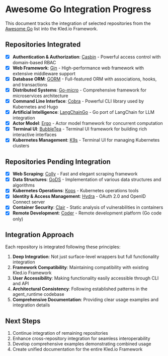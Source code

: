 # Awesome Go Integration Progress

This document tracks the integration of selected repositories from the [Awesome Go](https://github.com/avelino/awesome-go) list into the Kled.io Framework.

## Repositories Integrated

- [x] **Authentication & Authorization**: [Casbin](https://github.com/casbin/casbin) - Powerful access control with domain-based RBAC
- [x] **Web Framework**: [Gin](https://github.com/gin-gonic/gin) - High-performance web framework with extensive middleware support
- [x] **Database ORM**: [GORM](https://github.com/go-gorm/gorm) - Full-featured ORM with associations, hooks, and transactions
- [x] **Distributed Systems**: [Go-micro](https://github.com/micro/go-micro) - Comprehensive framework for microservices architecture
- [x] **Command Line Interface**: [Cobra](https://github.com/spf13/cobra) - Powerful CLI library used by Kubernetes and Hugo
- [x] **Artificial Intelligence**: [LangChainGo](https://github.com/tmc/langchaingo) - Go port of LangChain for LLM integration
- [x] **Actor Model**: [Ergo](https://github.com/ergo-services/ergo) - Actor model framework for concurrent computation
- [x] **Terminal UI**: [BubbleTea](https://github.com/charmbracelet/bubbletea) - Terminal UI framework for building rich interactive interfaces
- [x] **Kubernetes Management**: [K9s](https://github.com/derailed/k9s) - Terminal UI for managing Kubernetes clusters

## Repositories Pending Integration
- [x] **Web Scraping**: [Colly](https://github.com/gocolly/colly) - Fast and elegant scraping framework
- [x] **Data Structures**: [GoDS](https://github.com/emirpasic/gods) - Implementation of various data structures and algorithms
- [x] **Kubernetes Operations**: [Kops](https://github.com/kubernetes/kops) - Kubernetes operations tools
- [x] **Identity & Access Management**: [Hydra](https://github.com/ory/hydra) - OAuth 2.0 and OpenID Connect server
- [x] **Container Security**: [Clair](https://github.com/quay/clair) - Static analysis of vulnerabilities in containers
- [x] **Remote Development**: [Coder](https://github.com/coder/coder) - Remote development platform (Go code only)

## Integration Approach

Each repository is integrated following these principles:

1. **Deep Integration**: Not just surface-level wrappers but full functionality integration
2. **Framework Compatibility**: Maintaining compatibility with existing Kled.io Framework
3. **User Accessibility**: Making functionality easily accessible through CLI and API
4. **Architectural Consistency**: Following established patterns in the agent_runtime codebase
5. **Comprehensive Documentation**: Providing clear usage examples and integration details

## Next Steps

1. Continue integration of remaining repositories
2. Enhance cross-repository integration for seamless interoperability
3. Develop comprehensive examples demonstrating combined usage
4. Create unified documentation for the entire Kled.io Framework
